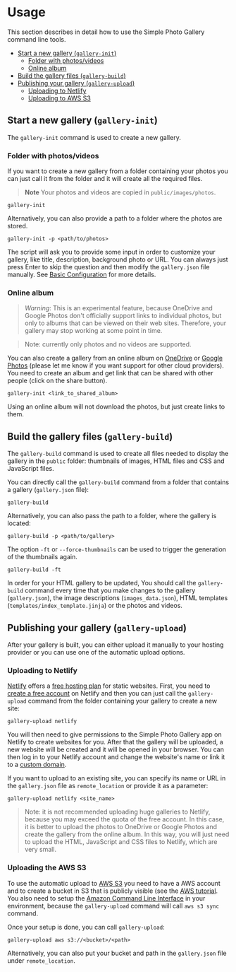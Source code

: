 # Usage

This section describes in detail how to use the Simple Photo Gallery command line tools.

* [Start a new gallery (`gallery-init`)](#start-a-new-gallery-gallery-init)
  * [Folder with photos/videos](#folder-with-photosvideos)
  * [Online album](#online-album)
* [Build the gallery files (`gallery-build`)](#build-the-gallery-files-gallery-build)
* [Publishing your gallery (`gallery-upload`)](#publishing-your-gallery-gallery-upload)
  * [Uploading to Netlify](#uploading-to-netlify)
  * [Uploading to AWS S3](#uploading-the-aws-s3)

## Start a new gallery (`gallery-init`)

The `gallery-init` command is used to create a new gallery.

### Folder with photos/videos

If you want to create a new gallery from a folder containing your photos you can just call it from the folder and it will create all the required files.

> **Note**
> Your photos and videos are copied in `public/images/photos`.

```
gallery-init
```

Alternatively, you can also provide a path to a folder where the photos are stored.

```
gallery-init -p <path/to/photos>
```

The script will ask you to provide some input in order to customize your gallery, like title, description, background photo or URL. You can always just press Enter to skip the question and then modify the `gallery.json` file manually. See [Basic Configuration](GalleryConfiguration.md#basic-configuration-galleryjson) for more details.

### Online album

> *Warning*: This is an experimental feature, because OneDrive and Google Photos don't officially support links to individual photos, but only to albums that can be viewed on their web sites. Therefore, your gallery may stop working at some point in time.

> Note: currently only photos and no videos are supported.

You can also create a gallery from an online album on [OneDrive](https://onedrive.live.com/) or [Google Photos](https://www.google.com/photos/about/) (please let me know if you want support for other cloud providers). You need to create an album and get link that can be shared with other people (click on the share button).

```
gallery-init <link_to_shared_album>
```

Using an online album will not download the photos, but just create links to them.


## Build the gallery files (`gallery-build`)

The `gallery-build` command is used to create all files needed to display the gallery in the `public` folder: thumbnails of images, HTML files and CSS and JavaScript files.

You can directly call the `gallery-build` command from a folder that contains a gallery (`gallery.json` file):

```
gallery-build
```

Alternatively, you can also pass the path to a folder, where the gallery is located:

```
gallery-build -p <path/to/gallery>
```

The option `-ft` or `--force-thumbnails` can be used to trigger the generation of the thumbnails again.

```
gallery-build -ft
```

In order for your HTML gallery to be updated, You should call the `gallery-build` command every time that you make changes to the gallery (`gallery.json`), the image descriptions (`images_data.json`), HTML templates (`templates/index_template.jinja`) or the photos and videos.


## Publishing your gallery (`gallery-upload`)

After your gallery is built, you can either upload it manually to your hosting provider or you can use one of the automatic upload options.

### Uploading to Netlify

[Netlify](https://www.netlify.com/) offers a [free hosting plan](https://www.netlify.com/pricing/) for static websites. First, you need to [create a free account](https://app.netlify.com/signup) on Netlify and then you can just call the `gallery-upload` command from the folder containing your gallery to create a new site:

```
gallery-upload netlify
```

You will then need to give permissions to the Simple Photo Gallery app on Netlify to create websites for you. After that the gallery will be uploaded, a new website will be created and it will be opened in your browser. You can then log in to your Netlify account and change the website's name or link it to a [custom domain](https://docs.netlify.com/domains-https/custom-domains/).

If you want to upload to an existing site, you can specify its name or URL in the `gallery.json` file as `remote_location` or provide it as a parameter:

```
gallery-upload netlify <site_name>
```

> Note: it is not recommended uploading huge galleries to Netlify, because you may exceed the quota of the free account. In this case, it is better to upload the photos to OneDrive or Google Photos and create the gallery from the online album. In this way, you will just need to upload the HTML, JavaScript and CSS files to Netlify, which are very small.


### Uploading the AWS S3

To use the automatic upload to [AWS S3](https://aws.amazon.com/s3/) you need to have a AWS account and to create a bucket in S3 that is publicly visible (see the [AWS tutorial](https://aws.amazon.com/getting-started/projects/host-static-website/). You also need to setup the [Amazon Command Line Interface](https://aws.amazon.com/cli/) in your environment, because the `gallery-upload` command will call `aws s3 sync` command.

Once your setup is done, you can call `gallery-upload`:

```
gallery-upload aws s3://<bucket>/<path>
```

Alternatively, you can also put your bucket and path in the `gallery.json` file under `remote_location`.











